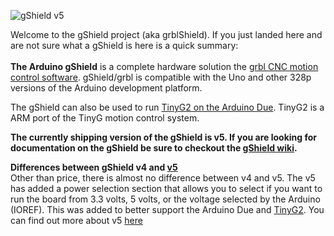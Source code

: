 ![gShield v5](http://farm4.staticflickr.com/3767/10699531753_10d41a48fa_h.jpg)

Welcome to the gShield project (aka grblShield).  If you just landed here and are not sure what a gShield is here is a quick summary:<br>
<br>
**The Arduino gShield** is a complete hardware solution the [grbl CNC motion control software](https://github.com/grbl/grbl). gShield/grbl is compatible with the Uno and other 328p versions of the Arduino development platform.

The gShield can also be used to run [TinyG2 on the Arduino Due](https://github.com/synthetos/g2/wiki). TinyG2 is a ARM port of the TinyG motion control system.

**The currently shipping version of the gShield is v5. If you are looking for documentation on the gShield be sure to checkout the [gShield wiki](https://github.com/synthetos/grblShield/wiki).**

**Differences between gShield v4 and [v5](https://github.com/synthetos/grblShield/wiki/gShield-v5-Notes)**<br>
Other than price, there is almost no difference between v4 and v5. 
The v5 has added a power selection section that allows you to select if you want to run the board from 3.3 volts, 5 volts, or the voltage selected by the Arduino (IOREF). 
This was added to better support the Arduino Due and [TinyG2](https://github.com/synthetos/g2/wiki).
You can find out more about v5 [here](https://github.com/synthetos/grblShield/wiki/gShield-v5-Notes)
